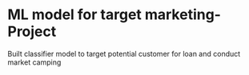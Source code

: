 # ML model for target marketing-Project
Built classifier model to target potential customer for loan and conduct market camping
